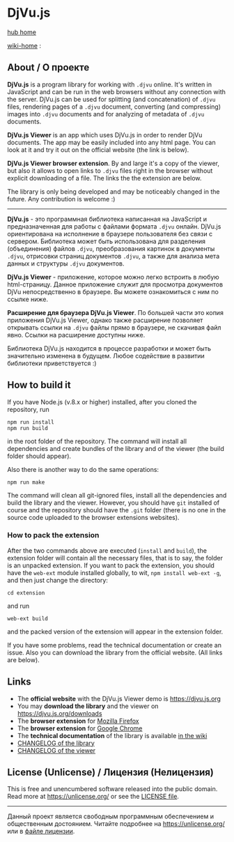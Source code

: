# DjVu.js
[hub home](https://dimyme.github.io/djvujs/) 


[wiki-home](https://github.com/dimyme/djvujs/wiki/) :
## About / О проекте

**DjVu.js** is a program library for working with `.djvu` online. It's written in JavaScript and can be run in the web browsers without any connection with the server. DjVu.js can be used for splitting (and concatenation) of `.djvu` files, rendering pages of a `.djvu` document, converting (and compressing) images into `.djvu` documents and for analyzing of metadata of `.djvu` documents.

**DjVu.js Viewer** is an app which uses DjVu.js in order to render DjVu documents. The app may be easily included into any html page. You can look at it and try it out on the official website (the link is below). 

**DjVu.js Viewer browser extension**. By and large it's a copy of the viewer, but also it allows to open links to `.djvu` files right in the browser without explicit downloading of a file. The links the the extension are below.

The library is only being developed and may be noticeably changed in the future. Any contribution is welcome :)

<hr>

**DjVu.js** - это программная библиотека написанная на JavaScript и предназначенная для работы с файлами формата `.djvu` онлайн. DjVu.js ориентирована на исполнение в браузере пользователя без связи с сервером. Библиотека может быть использована для разделения (объединения) файлов `.djvu`, преобразования картинок в документы `.djvu`, отрисовки страниц документов `.djvu`, а также для анализа мета данных и структуры `.djvu` документов. 

**DjVu.js Viewer** - приложение, которое можно легко встроить в любую html-страницу. Данное приложение служит для просмотра документов DjVu непосредственно в браузере. Вы можете ознакомиться с ним по ссылке ниже.

**Расширение для браузера DjVu.js Viewer**. По большей части это копия приложения DjVu.js Viewer, однако также расширение позволяет открывать ссылки на `.djvu` файлы прямо в браузере, не скачивая файл явно. Ссылки на расширение доступны ниже. 

Библиотека DjVu.js находится в процессе разработки и может быть значительно изменена в будущем. Любое содействие в развитии библиотеки приветствуется :)

## How to build it

If you have Node.js (v.8.x or higher) installed, after you cloned the repository, run 
```
npm run install
npm run build
```` 
in the root folder of the repository. The command will install all dependencies and create bundles of the library and of the viewer (the build folder should appear). 

Also there is another way to do the same operations: 

```
npm run make
```

The command will clean all git-ignored files, install all the dependencies and build the library and the viewer. However, you should have `git` installed of course and the repository should have the `.git` folder (there is no one in the source code uploaded to the browser extensions websites).

### How to pack the extension

After the two commands above are executed (`install` and `build`), the extension folder will contain all the necessary files, that is to say, the folder is an unpacked extension. If you want to pack the extension, you should have the `web-ext` module installed globally, to wit, `npm install web-ext -g`, and then just change the directory:

```
cd extension
```
and run

```
web-ext build
```

and the packed version of the extension will appear in the extension folder. 



If you have some problems, read the technical documentation or create an issue. Also you can download the library from the official website. (All links are below).

## Links

- The **official website** with the DjVu.js Viewer demo is https://djvu.js.org
- You may **download the library** and the viewer on https://djvu.js.org/downloads
- The **browser extension** for [Mozilla Firefox](https://addons.mozilla.org/en-US/firefox/addon/djvu-js-viewer/)
- The **browser extension** for [Google Chrome](https://chrome.google.com/webstore/detail/djvujs-viewer/bpnedgjmphmmdgecmklcopblfcbhpefm)
- The **technical documentation** of the library is available [in the wiki](https://github.com/RussCoder/djvujs/wiki/DjVu.js-Documentation)
- [CHANGELOG of the library](library/CHANGELOG.md)
- [CHANGELOG of the viewer](viewer/CHANGELOG.md)

## License (Unlicense) / Лицензия (Нелицензия)

This is free and unencumbered software released into the public domain.
Read more at https://unlicense.org/ or see the [LICENSE file](LICENSE).

<hr>

Данный проект является свободным программным обеспечением и общественным достоянием. Читайте подробнее на https://unlicense.org/ или в [файле лицензии](LICENSE).
